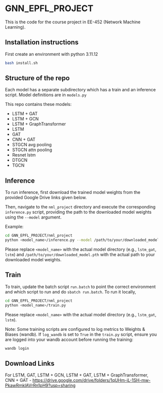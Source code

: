 # GNN_EPFL_PROJECT

This is the code for the course project in EE-452 (Network Machine Learning).

## Installation instructions

First create an environment with python 3.11.12

```bash
bash install.sh
```

## Structure of the repo

Each model has a separate subdirectory which has a train and an inference script. Model definitions are in `models.py`

This repo contains these models:

*   LSTM + GAT
*   LSTM + GCN
*   LSTM + GraphTransformer
*   LSTM
*   GAT
*   CNN + GAT
*   STGCN avg pooling
*   STGCN attn pooling
*   Resnet lstm
*   DTGCN
*   TGCN

## Inference

To run inference, first download the trained model weights from the provided Google Drive links given below.

Then, navigate to the `nml_project` directory and execute the corresponding `inference.py` script, providing the path to the downloaded model weights using the `--model` argument.

Example:

```bash
cd GNN_EPFL_PROJECT/nml_project
python <model_name>/inference.py --model /path/to/your/downloaded_model.pth
```

Please replace `<model_name>` with the actual model directory (e.g., `lstm_gat`, `lstm`) and `/path/to/your/downloaded_model.pth` with the actual path to your downloaded model weights.

## Train

To train, update the batch script `run.batch` to point the correct environment and which script to run and do `sbatch run.batch`. To run it locally,

```bash
cd GNN_EPFL_PROJECT/nml_project
python <model_name>/train.py
```

Please replace `<model_name>` with the actual model directory (e.g., `lstm_gat`, `lstm`).

Note: Some training scripts are configured to log metrics to Weights & Biases (wandb). If `log_wandb` is set to `True` in the `train.py` script, ensure you are logged into your wandb account before running the training:

```bash
wandb login
```

## Download Links

For LSTM, GAT, LSTM + GCN, LSTM + GAT, LSTM + GraphTransformer, CNN + GAT - https://drive.google.com/drive/folders/1qUHm-iL-1SH-mw-PkawRmklAVrRn1pH9?usp=sharing
